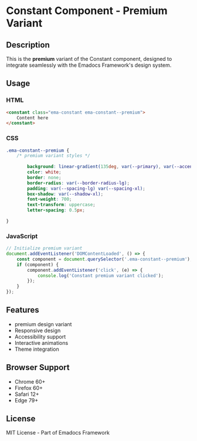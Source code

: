 # Constant Component - Premium Variant

## Description
This is the **premium** variant of the Constant component, designed to integrate seamlessly with the Emadocs Framework's design system.

## Usage

### HTML
```html
<constant class="ema-constant ema-constant--premium">
    Content here
</constant>
```

### CSS
```css
.ema-constant--premium {
    /* premium variant styles */
    
        background: linear-gradient(135deg, var(--primary), var(--accent));
        color: white;
        border: none;
        border-radius: var(--border-radius-lg);
        padding: var(--spacing-lg) var(--spacing-xl);
        box-shadow: var(--shadow-xl);
        font-weight: 700;
        text-transform: uppercase;
        letter-spacing: 0.5px;
    
}
```

### JavaScript
```javascript
// Initialize premium variant
document.addEventListener('DOMContentLoaded', () => {
    const component = document.querySelector('.ema-constant--premium');
    if (component) {
        component.addEventListener('click', (e) => {
            console.log('Constant premium variant clicked');
        });
    }
});
```

## Features
- premium design variant
- Responsive design
- Accessibility support
- Interactive animations
- Theme integration

## Browser Support
- Chrome 60+
- Firefox 60+
- Safari 12+
- Edge 79+

## License
MIT License - Part of Emadocs Framework
